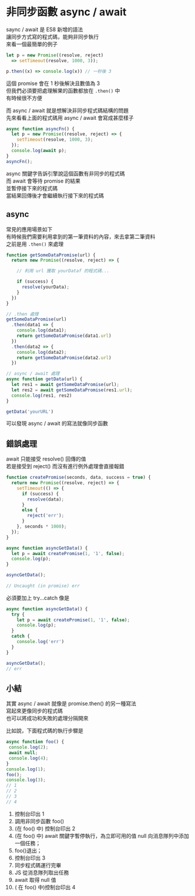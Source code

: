 # 非同步函數 async / await
saync / await 是 ES8 新增的語法  
讓同步方式寫的程式碼，能夠非同步執行  
來看一個最簡單的例子  
```js
let p = new Promise((resolve, reject) 
  => setTimeout(resolve, 1000, 3)); 

p.then((x) => console.log(x)) // 一秒後 3
```
這個 promise 會在 1 秒後解決且數值為 3   
但我們必須要把處理解果的函數都放在 `.then()` 中  
有時候很不方便

而 async / await 就是想解決非同步程式碼結構的問題  
先來看看上面的程式碼用 async / await 會寫成甚麼樣子
```js
async function asyncFn() { 
  let p = new Promise((resolve, reject) => {
    setTimeout(resolve, 1000, 3);
  });
  console.log(await p); 
} 
asyncFn(); 
```
async 關鍵字告訴引擎說這個函數有非同步的程式碼  
而 await 會等待 promise 的結果  
並暫停接下來的程式碼  
當結果回傳後才會繼續執行接下來的程式碼  

## async

常見的應用場景如下  
有時候我們需要利用拿到的第一筆資料的內容，來去拿第二筆資料  
之前是用 `.then()` 來處理  
```js
function getSomeDataPromise(url) {
  return new Promise((resolve, reject) => {

    // 利用 url 獲取 yourDataf 的程式碼...

    if (success) {
      resolve(yourData);
    }
  })
}

// .then 處理
getSomeDataPromise(url)
  .then(data1 => {
    console.log(data1);
    return getSomeDataPromise(data1.url)
  })
  .then(data2 => {
    console.log(data2);
    return getSomeDataPromise(data2.url)
  })

// async / await 處理
async function getData(url) {
  let res1 = await getSomeDataPromise(url);
  let res2 = await getSomeDataPromise(res1.url);
  console.log(res1, res2)
}

getData('yourURL')
```
可以發現 async / await 的寫法就像同步函數


## 錯誤處理
await 只能接受 resolve() 回傳的值   
若是接受到 reject() 而沒有進行例外處理會直接報錯

```js
function createPromise(seconds, data, success = true) {
  return new Promise((resolve, reject) => {
    setTimeout(() => {
      if (success) {
        resolve(data);
      }
      else {
        reject('err');
      }
    }, seconds * 1000);
  });
}

async function asyncGetData() {
  let p = await createPromise(1, '1', false);
  console.log(p);
}

asyncGetData();
        
// Uncaught (in promise) err
```
必須要加上 try...catch  像是
```js
async function asyncGetData() {
  try {
    let p = await createPromise(1, '1', false);
    console.log(p);
  }
  catch {
    console.log('err')
  }
}

asyncGetData();
// err
```

## 小結
其實 async / await 就像是 promise.then() 的另一種寫法  
寫起來更像同步的程式碼  
也可以將成功和失敗的處理分隔開來  



































比如說，下面程式碼的執行步驟是
```js
async function foo() { 
 console.log(2); 
 await null; 
 console.log(4); 
} 
console.log(1); 
foo(); 
console.log(3); 
// 1 
// 2 
// 3 
// 4
```
1. 控制台印出 1
2. 調用非同步函數 foo()
3. (在 foo() 中) 控制台印出 2
4. (在 foo() 中) await 關鍵字暫停執行，為立即可用的值 null 向消息隊列中添加一個任務；
5. foo()退出；
6. 控制台印出 3
7. 同步程式碼運行完畢
8. JS 從消息隊列取出任務
9. await 取得 null 值
10. ( 在 foo() 中)控制台印出 4

```js

```